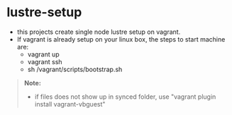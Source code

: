 # lustre-setup
- this projects create single node lustre setup on vagrant.
- If vagrant is already setup on your linux box, the steps to start machine are:
	- vagrant up 
	- vagrant ssh
	- sh /vagrant/scripts/bootstrap.sh
> **Note:**
> - if files does not show up in synced folder, use "vagrant plugin install vagrant-vbguest"
